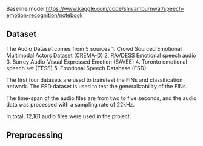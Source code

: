 Baseline model
https://www.kaggle.com/code/shivamburnwal/speech-emotion-recognition/notebook

<h2>Dataset</h2>
The Audio Dataset comes from 5 sources
1. Crowd Sourced Emotional Multimodal Actors Dataset (CREMA-D)
2. RAVDESS Emotional speech audio
3. Surrey Audio-Visual Expressed Emotion (SAVEE)
4. Toronto emotional speech set (TESS)
5. Emotional Speech Database (ESD)

The first four datasets are used to train/test the FINs and classification network. The ESD dataset is used to test the generalizability of the FINs.

The time-span of the audio files are from two to five seconds, and the audio data was processed with a sampling rate of 22kHz. 

In total, 12,161 audio files were used in the project.


<h2>Preprocessing</h2>

